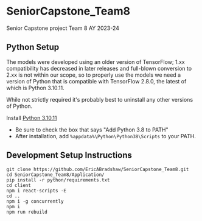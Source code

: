 # SeniorCapstone_Team8

Senior Capstone project Team 8 AY 2023-24

## Python Setup

The models were developed using an older version of TensorFlow; 1.xx compatibility has decreased in later releases and full-blown conversion to 2.xx is not within our scope, so to properly use the models we need a version of Python that is compatible with TensorFlow 2.8.0, the latest of which is Python 3.10.11.

While not strictly required it's probably best to uninstall any other versions of Python.

Install [Python 3.10.11](https://www.python.org/downloads/release/python-31011/)

- Be sure to check the box that says "Add Python 3.8 to PATH"
- After installation, add `%appdata%\Python\Python38\Scripts` to your PATH.

## Development Setup Instructions

```
git clone https://github.com/EricABradshaw/SeniorCapstone_Team8.git
cd SeniorCapstone_Team8/Application/
pip install -r python/requirements.txt
cd client
npm i react-scripts -E
cd ..
npm i -g concurrently
npm i
npm run rebuild
```
